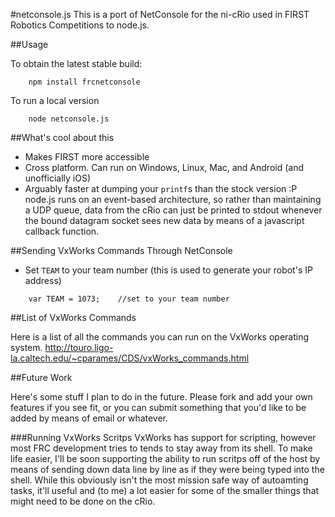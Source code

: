 #netconsole.js
This is a port of NetConsole for the ni-cRio used in FIRST Robotics Competitions to node.js. 

##Usage

To obtain the latest stable build:
```
	npm install frcnetconsole
```

To run a local version
```
	node netconsole.js
```

##What's cool about this

-	Makes FIRST more accessible
-	Cross platform. Can run on Windows, Linux, Mac, and Android (and unofficially iOS)
-	Arguably faster at dumping your `printf`s than the stock version :P node.js runs on an event-based architecture, so rather than maintaining a UDP queue, data from the cRio can just be printed to stdout whenever the bound datagram socket sees new data by means of a javascript callback function.

##Sending VxWorks Commands Through NetConsole

- Set `TEAM` to your team number (this is used to generate your robot's IP address) 

```
	var TEAM = 1073;	//set to your team number
```

##List of VxWorks Commands

Here is a list of all the commands you can run on the VxWorks operating system.
http://touro.ligo-la.caltech.edu/~cparames/CDS/vxWorks_commands.html

##Future Work

Here's some stuff I plan to do in the future. Please fork and add your own features if you see fit, or you can submit something that you'd like to be added by means of email or whatever.

###Running VxWorks Scritps
VxWorks has support for scripting, however most FRC development tries to tends to stay away from its shell. To make life easier, I'll be soon supporting the ability to run scritps off of the host by means of sending down data line by line as if they were being typed into the shell. While this obviously isn't the most mission safe way of autoamting tasks, it'll useful and (to me) a lot easier for some of the smaller things that might need to be done on the cRio.
